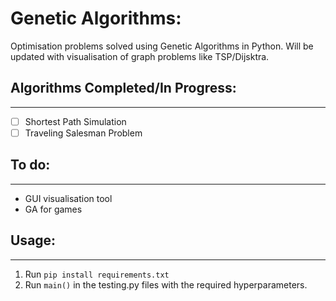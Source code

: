# Genetic Algorithms:

Optimisation problems solved using Genetic Algorithms in Python. Will be updated with visualisation of 
graph problems like TSP/Dijsktra. 

## Algorithms Completed/In Progress:
---
- [ ] Shortest Path Simulation
- [ ] Traveling Salesman Problem

## To do:
---
* GUI visualisation tool
* GA for games

## Usage:
---
1. Run ```pip install requirements.txt```
2. Run ```main()``` in the testing.py files with the required hyperparameters.
